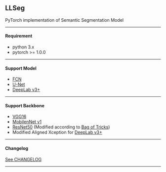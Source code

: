 ## LLSeg 

PyTorch implementation of Semantic Segmentation Model

---

#### Requirement

* python 3.x
* pytorch >= 1.0.0

---

#### Support Model

* [FCN]
* [U-Net]
* [DeepLab v3+]

---

#### Support Backbone

* [VGG16]
* [MobilenNet v1]
* [ResNet50] (Modified according to [Bag of Tricks])
* Modified Aligned Xception for [DeepLab v3+]

---

#### Changelog

[See CHANGELOG]

---

[VGG16]:https://arxiv.org/abs/1409.1556
[MobilenNet v1]:https://arxiv.org/abs/1704.04861
[ResNet50]:https://arxiv.org/abs/1512.03385
[FCN]:https://arxiv.org/abs/1411.4038
[U-Net]:https://arxiv.org/abs/1505.04597
[DeepLab v3+]:https://arxiv.org/abs/1802.02611
[Bag of Tricks]:https://arxiv.org/abs/1812.01187
[See CHANGELOG]:https://github.com/linbo0518/LLSeg/blob/master/CHANGELOG.md